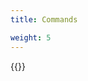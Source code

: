 ```yaml
---
title: Commands

weight: 5
---
```


{{<codePane file="code/cmd-help/dm" title="$ hof help datamodel" lang="text">}}
